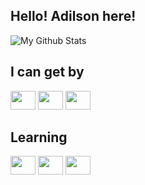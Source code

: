 ## Hello! Adilson here!
![My Github Stats](https://github-readme-stats.vercel.app/api?username=Adilson-kina&show_icons=true&theme=cobalt&hide_rank=true&locale=pt-br)
<!--
It's showing some languages from repos that aren't projects, gonna try fix it puting them on another repo later
![Top Langs](https://github-readme-stats.vercel.app/api/top-langs/?username=Adilson-kina&layout=compact)
-->
## I can get by
<div>
  <img src="https://cdn.jsdelivr.net/gh/devicons/devicon@latest/icons/html5/html5-original.svg" width="40" height="30" />
  <img src="https://cdn.jsdelivr.net/gh/devicons/devicon@latest/icons/css3/css3-original.svg" width="40" height="30" />
  <img src="https://cdn.jsdelivr.net/gh/devicons/devicon@latest/icons/javascript/javascript-original.svg" width="40" height="30" />
</div>

## Learning 
<div>
  <img src="https://cdn.jsdelivr.net/gh/devicons/devicon@latest/icons/c/c-original.svg" width="40" height="30" />
  <img src="https://cdn.jsdelivr.net/gh/devicons/devicon@latest/icons/react/react-original.svg" width="40" height="30" />
  <img src="https://cdn.jsdelivr.net/gh/devicons/devicon@latest/icons/php/php-original.svg" width="40" height="30" />
</div>

<!--
If i want to do some of those after 
**Adilson-kina/Adilson-kina** is a ✨ _special_ ✨ repository because its `README.md` (this file) appears on your GitHub profile.

Here are some ideas to get you started:

- 🔭 I’m currently working on ...
- 🌱 I’m currently learning ...
- 👯 I’m looking to collaborate on ...
- 🤔 I’m looking for help with ...
- 💬 Ask me about ...
- 📫 How to reach me: ...
- 😄 Pronouns: ...
- ⚡ Fun fact: ...
-->
